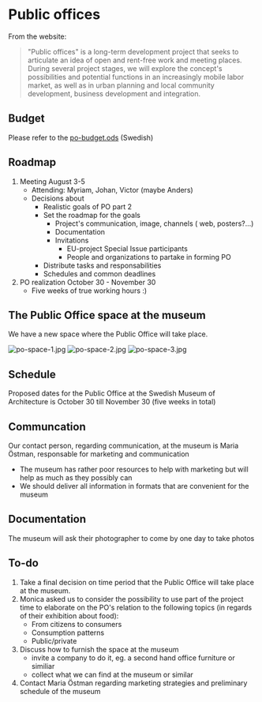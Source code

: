 # Public offices

From the website:
> "Public offices" is a long-term development project that seeks to articulate an idea of open and rent-free work and meeting places. During several project stages, we will explore the concept's possibilities and potential functions in an increasingly mobile labor market, as well as in urban planning and local community development, business development and integration.

## Budget

Please refer to the [po-budget.ods](https://github.com/dilettant/public-offices/blob/master/po-budget.ods) (Swedish)

## Roadmap

1. Meeting August 3-5
	* Attending: Myriam, Johan, Victor (maybe Anders)
	* Decisions about
		* Realistic goals of PO part 2
		* Set the roadmap for the goals
			* Project's communication, image, channels ( web, posters?...)
			* Documentation
			* Invitations
				* EU-project Special Issue participants
				* 	People and organizations to partake in forming PO
		* Distribute tasks and responsabilities
		* Schedules and common deadlines
2. PO realization October 30 - November 30
	* Five weeks of true working hours :)

## The Public Office space at the museum

We have a new space where the Public Office will take place.

![po-space-1.jpg](https://github.com/dilettant/public-offices/raw/master/files/po-space-1.jpg)
![po-space-2.jpg](https://github.com/dilettant/public-offices/raw/master/files/po-space-2.jpg)
![po-space-3.jpg](https://github.com/dilettant/public-offices/raw/master/files/po-space-3.jpg)

## Schedule

Proposed dates for the Public Office at the Swedish Museum of Architecture is October 30 till November 30 (five weeks in total)

## Communcation

Our contact person, regarding communication, at the museum is Maria Östman, responsable for marketing and communication 
* 	The museum has rather poor resources to help with marketing but will help as much as they possibly can
* We should deliver all information in formats that are convenient for the museum

## Documentation

The museum will ask their photographer to come by one day to take photos

## To-do

1. Take a final decision on time period that the Public Office will take place at the museum.
2. Monica asked us to consider the possibility to use part of the project time to elaborate on the PO's relation to the following topics (in regards of their exhibition about food):
	* From citizens to consumers
	* Consumption patterns
	* Public/private
3. Discuss how to furnish the space at the museum
	* invite a company to do it, eg. a second hand office furniture or similiar
	* collect what we can find at the museum or similar
4. Contact Maria Östman regarding marketing strategies and preliminary schedule of the museum